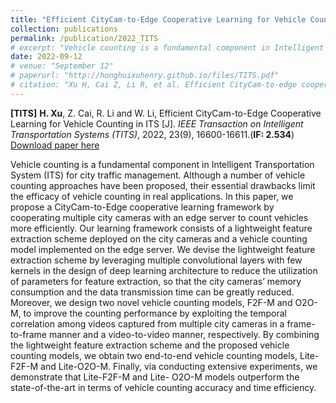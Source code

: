 ```yaml
---
title: "Efficient CityCam-to-Edge Cooperative Learning for Vehicle Counting in ITS"
collection: publications
permalink: /publication/2022_TITS
# excerpt: "Vehicle counting is a fundamental component in Intelligent Transportation System (ITS) for city traffic management. Although a number of vehicle counting approaches have been proposed, their essential drawbacks limit the efficacy of vehicle counting in real applications. In this paper, we propose a CityCam-to-Edge cooperative learning framework by cooperating multiple city cameras with an edge server to count vehicles more efficiently. Our learning framework consists of a lightweight feature extraction scheme deployed on the city cameras and a vehicle counting model implemented on the edge server. We devise the lightweight feature extraction scheme by leveraging multiple convolutional layers with few kernels in the design of deep learning architecture to reduce the utilization of parameters for feature extraction, so that the city cameras’ memory consumption and the data transmission time can be greatly reduced. Moreover, we design two novel vehicle counting models, F2F-M and O2O-M, to improve the counting performance by exploiting the temporal correlation among videos captured from multiple city cameras in a frame-to-frame manner and a video-to-video manner, respectively. By combining the lightweight feature extraction scheme and the proposed vehicle counting models, we obtain two end-to-end vehicle counting models, Lite-F2F-M and Lite-O2O-M. Finally, via conducting extensive experiments, we demonstrate that Lite-F2F-M and Lite- O2O-M models outperform the state-of-the-art in terms of vehicle counting accuracy and time efficiency."
date: 2022-09-12
# venue: "September 12"
# paperurl: "http://honghuixuhenry.github.io/files/TITS.pdf"
# citation: "Xu H, Cai Z, Li R, et al. Efficient CityCam-to-edge cooperative learning for vehicle counting in ITS[J]. IEEE Transactions on Intelligent Transportation Systems, 2022, 23(9): 16600-16611."
---
```


**[TITS]** **H. Xu**, Z. Cai, R. Li and W. Li, Efficient CityCam-to-Edge Cooperative Learning for Vehicle Counting in ITS [J]. _IEEE Transaction on Intelligent Transportation Systems (TITS)_, 2022, 23(9), 16600-16611.(**IF: 2.534**) [Download paper here](http://honghuixuhenry.github.io/files/TITS.pdf)

Vehicle counting is a fundamental component in Intelligent Transportation System (ITS) for city traffic management. Although a number of vehicle counting approaches have been proposed, their essential drawbacks limit the efficacy of vehicle counting in real applications. In this paper, we propose a CityCam-to-Edge cooperative learning framework by cooperating multiple city cameras with an edge server to count vehicles more efficiently. Our learning framework consists of a lightweight feature extraction scheme deployed on the city cameras and a vehicle counting model implemented on the edge server. We devise the lightweight feature extraction scheme by leveraging multiple convolutional layers with few kernels in the design of deep learning architecture to reduce the utilization of parameters for feature extraction, so that the city cameras’ memory consumption and the data transmission time can be greatly reduced. Moreover, we design two novel vehicle counting models, F2F-M and O2O-M, to improve the counting performance by exploiting the temporal correlation among videos captured from multiple city cameras in a frame-to-frame manner and a video-to-video manner, respectively. By combining the lightweight feature extraction scheme and the proposed vehicle counting models, we obtain two end-to-end vehicle counting models, Lite-F2F-M and Lite-O2O-M. Finally, via conducting extensive experiments, we demonstrate that Lite-F2F-M and Lite- O2O-M models outperform the state-of-the-art in terms of vehicle counting accuracy and time efficiency.

<!-- Recommended citation: Xu H, Cai Z, Li R, et al. Efficient CityCam-to-edge cooperative learning for vehicle counting in ITS[J]. IEEE Transactions on Intelligent Transportation Systems, 2022, 23(9): 16600-16611. -->
